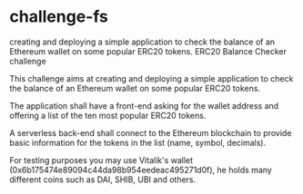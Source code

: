 # challenge-fs
creating and deploying a simple application to check the balance of an Ethereum wallet on some popular ERC20 tokens.
ERC20 Balance Checker challenge

This challenge aims at creating and deploying a simple application to check the balance of an Ethereum wallet on some popular ERC20 tokens.

The application shall have a front-end asking for the wallet address and offering a list of the ten most popular ERC20 tokens.

A serverless back-end shall connect to the Ethereum blockchain to provide basic information for the tokens in the list (name, symbol, decimals).

For testing purposes you may use Vitalik's wallet (0x6b175474e89094c44da98b954eedeac495271d0f), he holds many different coins such as DAI, SHIB, UBI and others.





